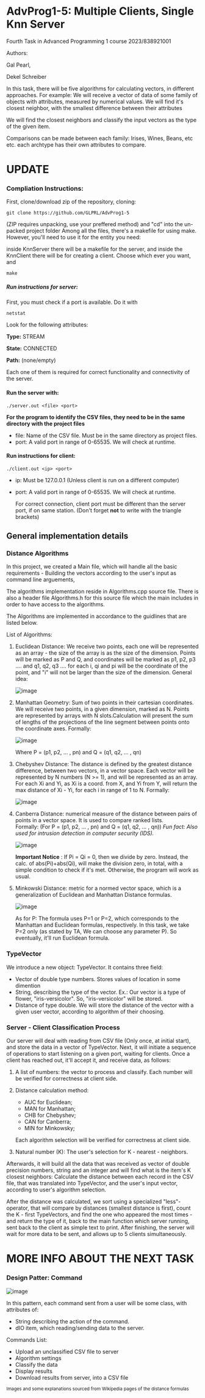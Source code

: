 # AdvProg1-5: Multiple Clients, Single Knn Server
Fourth Task in Advanced Programming 1 course 2023/838921001

Authors:

Gal Pearl,

Dekel Schreiber

In this task, there will be five algorithms for calculating vectors, in different approaches.
For example:
We will receive a vector of data of some family of objects with attributes, measured by numerical values. We will find it's closest neighbor, with the smallest difference between their attributes

We will find the closest neighbors and classify the input vectors as the type of the given item.

Comparisons can be made between each family: Irises, Wines, Beans, etc etc. each archtype has their own attributes to compare.

# UPDATE

### Compliation Instructions:
First, clone/download zip of the repository, 
cloning:
```
git clone https://github.com/GLPRL/AdvProg1-5
```
(ZIP requires unpacking, use your preffered method)
and "cd" into the un-packed project folder
Among all the files, there's a makefile for using make. However, you'll need to use it for the entity you need:

inside KnnServer there will be a makefile for the server, and inside the KnnClient there will be for creating a client.
Choose which ever you want, and
```
make
```

##### Run instructions for server:

First, you must check if a port is available. Do it with 
```
netstat
```
Look for the following attributes:

**Type:** STREAM

**State:** CONNECTED

**Path:** (none/empty)

Each one of them is required for correct functionality and connectivity of the server.
#### Run the server with:
```
./server.out <file> <port>
```
**For the program to identify the CSV files, they need to be in the same directory with the project files**
- file: Name of the CSV file. Must be in the same directory as project files.
- port: A valid port in range of 0-65535. We will check at runtime.

#### Run instructions for client:
```
./client.out <ip> <port>
```
- ip: Must be 127.0.0.1 (Unless client is run on a different computer)
- port: A valid port in range of 0-65535. We will check at runtime.

  For correct connection, client port must be different than the server port, if on same station.
   (Don't forget **not** to write with the triangle brackets)

## General implementation details
### Distance Algorithms

In this project, we created a Main file, which will handle all the basic requirements -
Building the vectors according to the user's input as command line arguements, 

The algorithms implementation reside in Algorithms.cpp source file. There is also a header file Algorithms.h for this source file which the main includes in order to have access to the algorithms.

The Algorithms are implemented in accordance to the guidlines that are listed below.

List of Algorithms:

1) Euclidean Distance: We receive two points, each one will be represented as an array - the size of the array is as the size of the dimension.
   Points will be marked as P and Q, and coordinates will be marked as p1, p2, p3 .... and q1, q2, q3 .... for each i, qi and pi will be the coordinate of the
   point, and "i" will not be larger than the size of the dimension. General idea:
   
   ![image](https://user-images.githubusercontent.com/116657293/201177857-87b63e5f-3d96-40c0-8830-92bd56ce6340.png)
   
2) Manhattan Geometry: Sum of two points in their cartesian coordinates. We will receive two points, in a given dimension, marked as N.
   Points are represented by arrays with N slots.Calculation will present the sum of lengths of the projections of the line segment between points onto the coordinate      axes. Formally:
   
   ![image](https://user-images.githubusercontent.com/116657293/201179543-c6ef7476-f613-4903-acb6-cb0a0cbf0a75.png)
   
   Where P = (p1, p2, ... , pn) and Q = (q1, q2, ... , qn)
   
3) Chebyshev Distance: The distance is defined by the greatest distance difference, between two vectors, in a vector space.
   Each vector will be represented by N numbers (N >= 1), and will be represented as an array. For each Xi and Yi, as Xi is a coord. from X, and Yi from Y,
   will return the max distance of Xi - Yi, for each i in range of 1 to N. Formally:
   
   ![image](https://user-images.githubusercontent.com/116657293/201183032-e4f08c81-3ece-415a-b3d4-25ccf5729271.png)
   
4) Canberra Distance: numerical measure of the distance between pairs of points in a vector space. It is used to compare ranked lists.         
   Formally: (For P = (p1, p2, ... , pn) and Q = (q1, q2, ... , qn))
   *Fun fact: Also used for intrusion detection in computer security (IDS).*
   
   ![image](https://user-images.githubusercontent.com/116657293/201183812-5c097577-4977-4eff-a4cc-c545d3817105.png)

   **Important Notice** : If Pi = Qi = 0, then we divide by zero. Instead, the calc. of abs(Pi)+abs(Qi), will make the division
   zero, in total, with a simple condition to check if it's met. Otherwise, the program will work as usual.

5) Minkowski Distance: metric for a normed vector space, which is a generalization of Euclidean and Manhattan Distance formulas.

   ![image](https://user-images.githubusercontent.com/116657293/201184801-bcb3d888-f0a9-4b54-8b15-e9f8aa8c3509.png)

      As for P: The formula uses P=1 or P=2, which corresponds to the Manhattan and Euclidean formulas, respectively.
      In this task, we take P=2 only (as stated by TA, We can choose any parameter P). So eventually, it'll run Euclidean formula.
      
### TypeVector
We introduce a new object: TypeVector.
It contains three field:
   - Vector of double type numbers. Stores values of location in some dimention
   - String, describing the type of the vector. Ex.: Our vector is a type of flower, "iris-versicolor". So, "iris-versicolor" will be stored.
   - Distance of type double. We will store the distance of the vector with a given user vector, according to algorithm of their choosing.
   
### Server - Client Classification Process
Our server will deal with reading from CSV file (Only once, at initial start), and store the data in a vector of TypeVector.
Next, it will initiate a sequence of operations to start listening on a given port, waiting for clients.
Once a client has reached out, it'll accept it, and receive data, as follows:
1) A list of numbers: the vector to process and classify. Each number will be verified for correctness at client side.
2) Distance calculation method: 
   
   - AUC for Euclidean;
   - MAN for Manhattan;
   - CHB for Chebyshev;
   - CAN for Canberra;
   - MIN for Minkowsky;
   
   Each algorithm selection will be verified for correctness at client side.
   
3) Natural number (K): The user's selection for K - nearest - neighbors.

Afterwards, it will build all the data that was received as vector of double precision numbers, string and an integer
and will find what is the item's K closest neighbors: Calculate the distance between each record in the CSV file, that was translated
into TypeVector, and the user's input vector, according to user's algorithm selection.
   
After the distance was calculated, we sort using a specialized "less"-operator, that will compare by distances (smallest distance is first),
count the K - first TypeVectors, and find the one who appeared the most times - and return the type of it, back to the main function which server
running, sent back to the client as simple text to print.
After finishing, the server will wait for more data to be sent, and allows up to 5 clients simultaneously.

# MORE INFO ABOUT THE NEXT TASK
### Design Patter: Command
![image](https://user-images.githubusercontent.com/116657293/211402849-f1d01908-18af-4c38-a03a-fede81e50ece.png)

In this pattern, each command sent from a user will be some class, with attributes of:
- String describing the action of the command.
- dIO item, which reading/sending data to the server.

Commands List:
- Upload an unclassified CSV file to server
- Algorithm settings
- Classify the data
- Display results
- Download results from server, into a CSV file
   
<sub> Images and some explanations sourced from Wikipedia pages of the distance formulas </sub>
